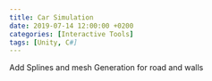 ```yaml
---
title: Car Simulation
date: 2019-07-14 12:00:00 +0200
categories: [Interactive Tools]
tags: [Unity, C#]
---
```



Add Splines and mesh Generation for road and walls